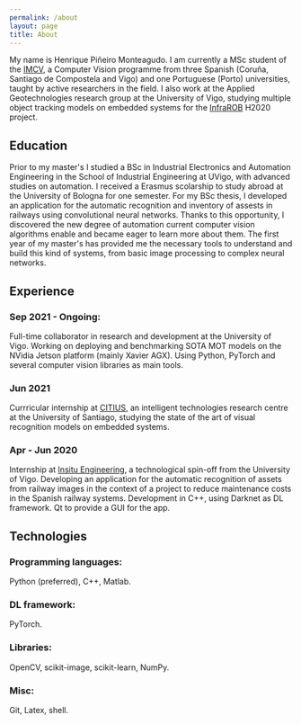 ```yaml
---
permalink: /about
layout: page
title: About
---
```

My name is Henrique Piñeiro Monteagudo. I am currently a MSc student of the [IMCV](https://www.imcv.eu/), a Computer Vision programme from three Spanish (Coruña, Santiago de Compostela and Vigo) and one Portuguese (Porto) universities, taught by active researchers in the field. I also work at the Applied Geotechnologies research group at the University of Vigo, studying multiple object tracking models on embedded systems for the [InfraROB](https://cordis.europa.eu/project/id/955337) H2020 project.

## Education
Prior to my master's I studied a BSc in Industrial Electronics and Automation Engineering in the School of Industrial Engineering at UVigo, with advanced studies on automation. I received a Erasmus scolarship to study abroad at the University of Bologna for one semester. For my BSc thesis, I developed an application for the automatic recognition and inventory of assests in railways using convolutional neural networks. Thanks to this opportunity, I discovered the new degree of automation current computer vision algorithms enable and became eager to learn more about them. The first year of my master's has provided me the necessary tools to understand and build this kind of systems, from basic image processing to complex neural networks.

## Experience
### Sep 2021 - Ongoing: 
Full-time collaborator in research and development at the University of Vigo. Working on deploying and benchmarking SOTA MOT models on the NVidia Jetson platform (mainly Xavier AGX). Using Python, PyTorch and several computer vision libraries as main tools.
### Jun 2021
Currricular internship at [CITIUS](https://citius.usc.es/), an intelligent technologies research centre at the University of Santiago, studying the state of the art of visual recognition models on embedded systems.
### Apr - Jun 2020
Internship at [Insitu Engineering](https://ingenieriainsitu.com/), a technological spin-off from the University of Vigo. Developing an application for the automatic recognition of assets from railway images in the context of a project to reduce maintenance costs in the Spanish railway systems. Development in C++, using Darknet as DL framework. Qt to provide a GUI for the app.

## Technologies
### Programming languages: 
Python (preferred), C++, Matlab.
### DL framework:
PyTorch.
### Libraries:
OpenCV, scikit-image, scikit-learn, NumPy.
### Misc:
Git, Latex, shell.
